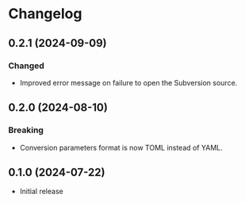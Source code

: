 # Changelog

## 0.2.1 (2024-09-09)

### Changed

- Improved error message on failure to open the Subversion source.

## 0.2.0 (2024-08-10)

### Breaking

- Conversion parameters format is now TOML instead of YAML.

## 0.1.0 (2024-07-22)

- Initial release
